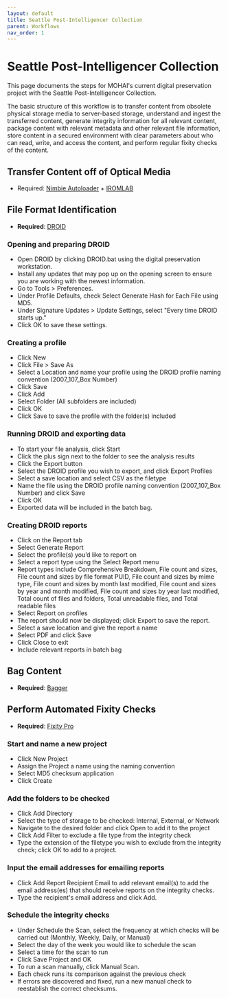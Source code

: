 ```yaml
---
layout: default
title: Seattle Post-Intelligencer Collection
parent: Workflows
nav_order: 1
---
```

# Seattle Post-Intelligencer Collection
This page documents the steps for MOHAI's current digital preservation project with the Seattle Post-Intelligencer Collection. 

The basic structure of this workflow is to transfer content from obsolete physical storage media to server-based storage, understand and ingest the transferred content, generate integrity information for all relevant content, package content with relevant metadata and other relevant file information, store content in a secured environment with clear parameters about who can read, write, and access the content, and perform regular fixity checks of the content.

## Transfer Content off of Optical Media
* Required: [Nimbie Autoloader](https://sophiebassfryelibrary.github.io/digarch/tools/equipment-nimbie.html) + [IROMLAB](https://sophiebassfryelibrary.github.io/digarch/tools/software-programs.html#fixity-pro)
  
## File Format Identification
* **Required**: [DROID](https://sophiebassfryelibrary.github.io/digarch/tools/software-programs.html#droid)

### Opening and preparing DROID
* Open DROID by clicking DROID.bat using the digital preservation workstation.
* Install any updates that may pop up on the opening screen to ensure you are working with the newest information.
* Go to Tools > Preferences.
* Under Profile Defaults, check Select Generate Hash for Each File using MD5.
* Under Signature Updates > Update Settings, select "Every time DROID starts up."
* Click OK to save these settings.

### Creating a profile
* Click New
* Click File > Save As
* Select a Location and name your profile using the DROID profile naming convention (2007_107_Box Number)
* Click Save
* Click Add
* Select Folder (All subfolders are included)
* Click OK
* Click Save to save the profile with the folder(s) included

### Running DROID and exporting data
* To start your file analysis, click Start
* Click the plus sign next to the folder to see the analysis results
* Click the Export button
* Select the DROID profile you wish to export, and click Export Profiles
* Select a save location and select CSV as the filetype
* Name the file using the DROID profile naming convention (2007_107_Box Number) and click Save
* Click OK
* Exported data will be included in the batch bag.

### Creating DROID reports
* Click on the Report tab
* Select Generate Report
* Select the profile(s) you’d like to report on
* Select a report type using the Select Report menu
* Report types include Comprehensive Breakdown, File count and sizes, File count and sizes by file format PUID, File count and sizes by mime type, File count and sizes by month last modified, File count and sizes by year and month modified, File count and sizes by year last modified, Total count of files and folders, Total unreadable files, and Total readable files
* Select Report on profiles
* The report should now be displayed; click Export to save the report.
* Select a save location and give the report a name
* Select PDF and click Save
* Click Close to exit
* Include relevant reports in batch bag


## Bag Content
* **Required**: [Bagger](https://sophiebassfryelibrary.github.io/digarch/tools/software-programs.html#bagger)

  
## Perform Automated Fixity Checks
* **Required**: [Fixity Pro](https://sophiebassfryelibrary.github.io/digarch/tools/software-programs.html#fixity-pro)

### Start and name a new project
* Click New Project
* Assign the Project a name using the naming convention
* Select MD5 checksum application
* Click Create

### Add the folders to be checked
* Click Add Directory
* Select the type of storage to be checked: Internal, External, or Network
* Navigate to the desired folder and click Open to add it to the project
* Click Add Filter to exclude a file type from the integrity check
* Type the extension of the filetype you wish to exclude from the integrity check; click OK to add to a project.

### Input the email addresses for emailing reports
* Click Add Report Recipient Email to add relevant email(s) to add the email address(es) that should receive reports on the integrity checks.
* Type the recipient's email address and click Add.

### Schedule the integrity checks
* Under Schedule the Scan, select the frequency at which checks will be carried out (Monthly, Weekly, Daily, or Manual)
* Select the day of the week you would like to schedule the scan
* Select a time for the scan to run
* Click Save Project and OK
* To run a scan manually, click Manual Scan.
* Each check runs its comparison against the previous check
* If errors are discovered and fixed, run a new manual check to reestablish the correct checksums.
